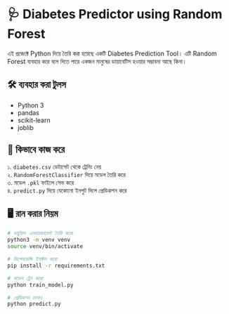 # 🩺 Diabetes Predictor using Random Forest

এই প্রজেক্টে Python দিয়ে তৈরি করা হয়েছে একটি Diabetes Prediction Tool। এটি Random Forest ব্যবহার করে বলে দিতে পারে একজন মানুষের ডায়াবেটিস হওয়ার সম্ভাবনা আছে কিনা।

## 🛠 ব্যবহার করা টুলস

- Python 3
- pandas
- scikit-learn
- joblib

## 🧠 কিভাবে কাজ করে

১. `diabetes.csv` ডেটাসেট থেকে ট্রেনিং নেয়  
২. `RandomForestClassifier` দিয়ে মডেল তৈরি করে  
৩. মডেল `.pkl` ফাইলে সেভ করে  
৪. `predict.py` দিয়ে যেকোনো ইনপুট দিলে প্রেডিকশন করে

## 🖥️ রান করার নিয়ম

```bash
# ভার্চুয়াল এনভায়রনমেন্ট তৈরি করো
python3 -m venv venv
source venv/bin/activate

# ডিপেনডেন্সি ইনস্টল করো
pip install -r requirements.txt

# মডেল ট্রেন করো
python train_model.py

# প্রেডিকশন চালাও
python predict.py
